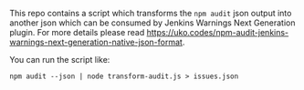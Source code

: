 This repo contains a script which transforms the `npm audit` json output into another json which can be consumed by Jenkins Warnings Next Generation plugin. For more details please read https://uko.codes/npm-audit-jenkins-warnings-next-generation-native-json-format.

You can run the script like:

    npm audit --json | node transform-audit.js > issues.json
